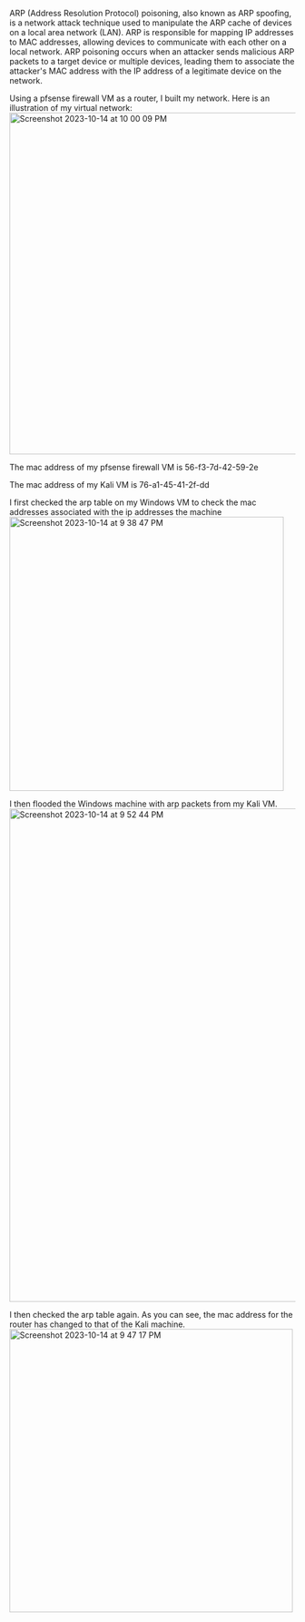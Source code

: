 ARP (Address Resolution Protocol) poisoning, also known as ARP spoofing, is a network attack technique used to manipulate the ARP cache of devices on a local area network (LAN). ARP is responsible for mapping IP addresses to MAC addresses, allowing devices to communicate with each other on a local network. ARP poisoning occurs when an attacker sends malicious ARP packets to a target device or multiple devices, leading them to associate the attacker's MAC address with the IP address of a legitimate device on the network.

Using a pfsense firewall VM as a router, I built my network. Here is an illustration of my virtual network:
<img width="602" alt="Screenshot 2023-10-14 at 10 00 09 PM" src="https://github.com/mcanderson179/ubiquitous-guacamole/assets/90523886/7bd909a4-7b34-44d3-bf22-6dd576e2d06a">

The mac address of my pfsense firewall VM is 56-f3-7d-42-59-2e

The mac address of my Kali VM is 76-a1-45-41-2f-dd

I first checked the arp table on my Windows VM to check the mac addresses associated with the ip addresses the machine
<img width="483" alt="Screenshot 2023-10-14 at 9 38 47 PM" src="https://github.com/mcanderson179/ubiquitous-guacamole/assets/90523886/26ddf569-46a9-4219-b8c7-91079510b32f">

I then flooded the Windows machine with arp packets from my Kali VM.
<img width="869" alt="Screenshot 2023-10-14 at 9 52 44 PM" src="https://github.com/mcanderson179/ubiquitous-guacamole/assets/90523886/05946ce0-918d-415d-a7dc-51143a3b792f">

I then checked the arp table again. As you can see, the mac address for the router has changed to that of the Kali machine.
<img width="499" alt="Screenshot 2023-10-14 at 9 47 17 PM" src="https://github.com/mcanderson179/ubiquitous-guacamole/assets/90523886/0de9e611-68d7-4f84-b8a6-ea354958d857">


